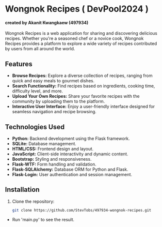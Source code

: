 

# Wongnok Recipes ( DevPool2024 )
#### created by Akanit Kwangkaew (497934)
Wongnok Recipes is a web application for sharing and discovering delicious recipes. Whether you're a seasoned chef or a novice cook, Wongnok Recipes provides a platform to explore a wide variety of recipes contributed by users from all around the world.

## Features

- **Browse Recipes:** Explore a diverse collection of recipes, ranging from quick and easy meals to gourmet dishes.
- **Search Functionality:** Find recipes based on ingredients, cooking time, difficulty level, and more.
- **Upload Your Own Recipes:** Share your favorite recipes with the community by uploading them to the platform.
- **Interactive User Interface:** Enjoy a user-friendly interface designed for seamless navigation and recipe browsing.

## Technologies Used

- **Python:** Backend development using the Flask framework.
- **SQLite:** Database management.
- **HTML/CSS:** Frontend design and layout.
- **JavaScript:** Client-side interactivity and dynamic content.
- **Bootstrap:** Styling and responsiveness.
- **Flask-WTF:** Form handling and validation.
- **Flask-SQLAlchemy:** Database ORM for Python and Flask.
- **Flask-Login:** User authentication and session management.

## Installation

1. Clone the repository:
   ```bash
   git clone https://github.com/StevTobs/497934-wongnok-recipes.git


- Run 'main.py' to see the result. 

 
